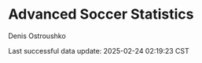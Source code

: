 # Advanced Soccer Statistics
Denis Ostroushko

<!-- gfm -->

Last successful data update: 2025-02-24 02:19:23 CST
